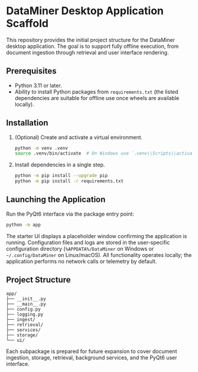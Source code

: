 # DataMiner Desktop Application Scaffold

This repository provides the initial project structure for the DataMiner desktop
application. The goal is to support fully offline execution, from document
ingestion through retrieval and user interface rendering.

## Prerequisites

* Python 3.11 or later.
* Ability to install Python packages from `requirements.txt` (the listed
  dependencies are suitable for offline use once wheels are available locally).

## Installation

1. (Optional) Create and activate a virtual environment.
   ```bash
   python -m venv .venv
   source .venv/bin/activate  # On Windows use `.venv\\Scripts\\activate`
   ```
2. Install dependencies in a single step.
   ```bash
   python -m pip install --upgrade pip
   python -m pip install -r requirements.txt
   ```

## Launching the Application

Run the PyQt6 interface via the package entry point:

```bash
python -m app
```

The starter UI displays a placeholder window confirming the application is
running. Configuration files and logs are stored in the user-specific
configuration directory (`%APPDATA%/DataMiner` on Windows or
`~/.config/DataMiner` on Linux/macOS). All functionality operates locally; the
application performs no network calls or telemetry by default.

## Project Structure

```
app/
├── __init__.py
├── __main__.py
├── config.py
├── logging.py
├── ingest/
├── retrieval/
├── services/
├── storage/
└── ui/
```

Each subpackage is prepared for future expansion to cover document ingestion,
storage, retrieval, background services, and the PyQt6 user interface.
